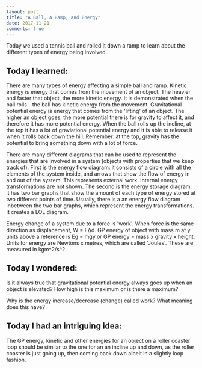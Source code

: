 ```yaml
---
layout: post
title: "A Ball, A Ramp, and Energy"
date: 2017-11-21
comments: true
---
```


Today we used a tennis ball and rolled it down a ramp to learn about the different types of energy being involved.

## Today I learned:

There are many types of energy affecting a simple ball and ramp. Kinetic energy is energy that comes from the movement of an object. The heavier and faster that object, the more kinetic energy. It is demonstrated when the ball rolls - the ball has kinetic energy from the movement. Gravitational potential energy is energy that comes from the 'lifting' of an object. The higher an object goes, the more potential there is for gravity to affect it, and therefore it has more potential energy. When the ball rolls up the incline, at the top it has a lot of graviational potential energy and it is able to release it when it rolls back down the hill. Remember: at the top, gravity has the potential to bring something down with a lot of force.

There are many different diagrams that can be used to represent the energies that are involved in a system (objects with properties that we keep track of). First is the energy flow diagram: it consists of a circle with all the elements of the system inside, and arrows that show the flow of energy in and out of the system. This represents external work. Internal energy transformations are not shown. The second is the energy storage diagram: it has two bar graphs that show the amount of each type of energy stored at two different points of time. Usually, there is a an energy flow diagram inbetween the two bar graphs, which represent the energy transformations. It creates a LOL diagram.

Energy change of a system due to a force is 'work'. When force is the same direction as displacement, W = F&Delta;d. GP energy of object with mass m at y units above a reference is Eg = mgy or GP energy = mass x gravity x height. Units for energy are Newtons x metres, which are called 'Joules'. These are measured in kgm^2/s^2.

## Today I wondered:

Is it always true that gravitational potential energy always goes up when an object is elevated? How high is this maximum or is there a maximum?

Why is the energy increase/decrease (change) called work? What meaning does this have?

## Today I had an intriguing idea:

The GP energy, kinetic and other energies for an object on a roller coaster loop should be similar to the one for an an incline up and down, as the roller coaster is just going up, then coming back down albeit in a slightly loop fashion.